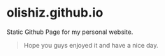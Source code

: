# olishiz.github.io
Static Github Page for my personal website.

> Hope you guys enjoyed it and have a nice day.
